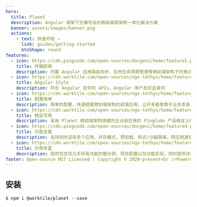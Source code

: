 ```yaml
---
hero:
  title: Planet
  description: Angular 框架下无懈可击的微前端框架和一体化解决方案
  banner: assets/images/banner.png
  actions:
    - text: 快速开始 →
      link: guides/getting-started
      btnShape: round
features:
  - icon: https://cdn.pingcode.com/open-sources/docgeni/home/feature1.png
    title: 开箱即用
    description: 内置 Angular 应用路由同步、应用生命周期管理等微前端架构下的难点解决方案
  - icon: https://cdn.worktile.com/open-sources/ngx-tethys/home/feature5.png
    title: Angular Style
    description: 符合 Angular 哲学的 APIs，Angular 用户友好且亲切
  - icon: https://cdn.worktile.com/open-sources/ngx-tethys/home/feature2.png
    title: 配置简单
    description: 简单的配置，快速搭建微前端架构的前端应用，让开发者聚焦于业务本身
  - icon: https://cdn.worktile.com/open-sources/ngx-tethys/home/feature6.png
    title: 稳定可用
    description: 采用 Planet 微前端架构搭建的企业级应用的 PingCode 产品稳定上线多年，满足复杂交互的业务系统
  - icon: https://cdn.pingcode.com/open-sources/docgeni/home/feature4.png
    title: 功能全面
    description: 支持同时渲染多个应用、并存模式、预加载、样式/沙箱隔离、跨应用通信和组件渲染等高级功能
  - icon: https://cdn.worktile.com/open-sources/ngx-tethys/home/feature4.png
    title: 示例丰富
    description: 提供包含完几乎所有功能的整示例，项目配置以及功能实现，同时提供详细的文档介绍所有特性
footer: Open-source MIT Licensed | Copyright © 2020-present<br />Powered by PingCode
---
```


## 安装

```
$ npm i @worktile/planet --save
```

